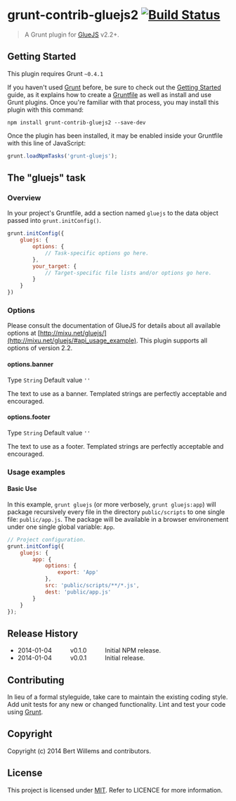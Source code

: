 # grunt-contrib-gluejs2 [![Build Status](https://travis-ci.org/devatwork/grunt-contrib-gluejs2.png?branch=master)](https://travis-ci.org/devatwork/grunt-contrib-gluejs2)

> A Grunt plugin for [GlueJS](http://mixu.net/gluejs/) v2.2+.

## Getting Started
This plugin requires Grunt `~0.4.1`

If you haven't used [Grunt](http://gruntjs.com/) before, be sure to check out the [Getting Started](http://gruntjs.com/getting-started) guide, as it explains how to create a [Gruntfile](http://gruntjs.com/sample-gruntfile) as well as install and use Grunt plugins. Once you're familiar with that process, you may install this plugin with this command:

```shell
npm install grunt-contrib-gluejs2 --save-dev
```

Once the plugin has been installed, it may be enabled inside your Gruntfile with this line of JavaScript:

```js
grunt.loadNpmTasks('grunt-gluejs');
```

## The "gluejs" task

### Overview
In your project's Gruntfile, add a section named `gluejs` to the data object passed into `grunt.initConfig()`.

```js
grunt.initConfig({
	gluejs: {
		options: {
			// Task-specific options go here.
		},
		your_target: {
			// Target-specific file lists and/or options go here.
		}
	}
})
```

### Options

Please consult the documentation of GlueJS for details about all available options at [http://mixu.net/gluejs/](http://mixu.net/gluejs/#api_usage_example). This plugin supports all options of version 2.2.

#### options.banner

Type `String` Default value `''`

The text to use as a banner. Templated strings are perfectly acceptable and encouraged.

#### options.footer

Type `String` Default value `''`

The text to use as a footer. Templated strings are perfectly acceptable and encouraged.

### Usage examples

#### Basic Use
In this example, `grunt gluejs` (or more verbosely, `grunt gluejs:app`) will package recursively every file in the directory `public/scripts` to one single file: `public/app.js`. The package will be available in a browser environement under one single global variable: `App`.

```javascript
// Project configuration.
grunt.initConfig({
	gluejs: {
		app: {
			options: {
				export: 'App'
			},
			src: 'public/scripts/**/*.js',
			dest: 'public/app.js'
		}
	}
});
```

## Release History

* 2014-01-04   v0.1.0   Initial NPM release.
* 2014-01-04   v0.0.1   Initial release.

## Contributing
In lieu of a formal styleguide, take care to maintain the existing coding style. Add unit tests for any new or changed functionality. Lint and test your code using [Grunt](http://gruntjs.com/).

## Copyright

Copyright (c) 2014 Bert Willems and contributors.

## License

This project is licensed under [MIT](http://www.opensource.org/licenses/mit-license.php "Read more about the MIT license form"). Refer to LICENCE for more information.
